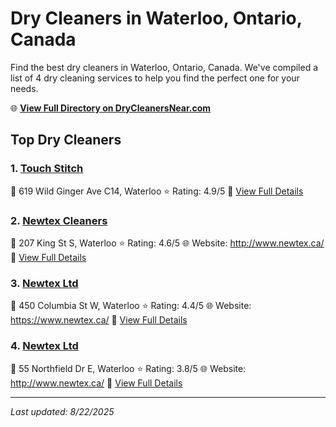 # Dry Cleaners in Waterloo, Ontario, Canada

Find the best dry cleaners in Waterloo, Ontario, Canada. We've compiled a list of 4 dry cleaning services to help you find the perfect one for your needs.

🌐 **[View Full Directory on DryCleanersNear.com](https://drycleanersnear.com/city/Canada/Ontario/Waterloo)**

## Top Dry Cleaners

### 1. [Touch Stitch](https://drycleanersnear.com/dryCleaner/68901499913e4c7c8f7e9a97/touch-stitch)
📍 619 Wild Ginger Ave C14, Waterloo
⭐ Rating: 4.9/5
🔗 [View Full Details](https://drycleanersnear.com/dryCleaner/68901499913e4c7c8f7e9a97/touch-stitch)

### 2. [Newtex Cleaners](https://drycleanersnear.com/dryCleaner/68901448913e4c7c8f7e9820/newtex-cleaners)
📍 207 King St S, Waterloo
⭐ Rating: 4.6/5
🌐 Website: http://www.newtex.ca/
🔗 [View Full Details](https://drycleanersnear.com/dryCleaner/68901448913e4c7c8f7e9820/newtex-cleaners)

### 3. [Newtex Ltd](https://drycleanersnear.com/dryCleaner/68901480913e4c7c8f7e99d3/newtex-ltd)
📍 450 Columbia St W, Waterloo
⭐ Rating: 4.4/5
🌐 Website: https://www.newtex.ca/
🔗 [View Full Details](https://drycleanersnear.com/dryCleaner/68901480913e4c7c8f7e99d3/newtex-ltd)

### 4. [Newtex Ltd](https://drycleanersnear.com/dryCleaner/689014ba913e4c7c8f7e9b9c/newtex-ltd)
📍 55 Northfield Dr E, Waterloo
⭐ Rating: 3.8/5
🌐 Website: http://www.newtex.ca/
🔗 [View Full Details](https://drycleanersnear.com/dryCleaner/689014ba913e4c7c8f7e9b9c/newtex-ltd)


---

*Last updated: 8/22/2025*
